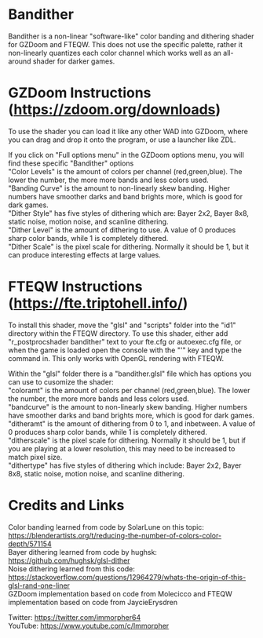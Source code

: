 # Bandither
Bandither is a non-linear "software-like" color banding and dithering shader for GZDoom and FTEQW. This does not use the specific palette, rather it non-linearly quantizes each color channel which works well as an all-around shader for darker games.

# GZDoom Instructions (https://zdoom.org/downloads)
To use the shader you can load it like any other WAD into GZDoom, where you can drag and drop it onto the program, or use a launcher like ZDL.  
  
If you click on "Full options menu" in the GZDoom options menu, you will find these specific "Bandither" options  
"Color Levels" is the amount of colors per channel (red,green,blue). The lower the number, the more more bands and less colors used.  
"Banding Curve" is the amount to non-linearly skew banding. Higher numbers have smoother darks and band brights more, which is good for dark games.  
"Dither Style" has five styles of dithering which are: Bayer 2x2, Bayer 8x8, static noise, motion noise, and scanline dithering.  
"Dither Level" is the amount of dithering to use. A value of 0 produces sharp color bands, while 1 is completely dithered.  
"Dither Scale" is the pixel scale for dithering. Normally it should be 1, but it can produce interesting effects at large values.  

# FTEQW Instructions (https://fte.triptohell.info/)
To install this shader, move the "glsl" and "scripts" folder into the "id1" directory within the FTEQW directory. To use this shader, either add "r_postprocshader bandither" text to your fte.cfg or autoexec.cfg file, or when the game is loaded open the console with the "'" key and type the command in. This only works with OpenGL rendering with FTEQW.  
  
Within the "glsl" folder there is a "bandither.glsl" file which has options you can use to cusomize the shader:  
"coloramt" is the amount of colors per channel (red,green,blue). The lower the number, the more more bands and less colors used.  
"bandcurve" is the amount to non-linearly skew banding. Higher numbers have smoother darks and band brights more, which is good for dark games.  
"ditheramt" is the amount of dithering from 0 to 1, and inbetween. A value of 0 produces sharp color bands, while 1 is completely dithered.  
"ditherscale" is the pixel scale for dithering. Normally it should be 1, but if you are playing at a lower resolution, this may need to be increased to match pixel size.  
"dithertype" has five styles of dithering which include: Bayer 2x2, Bayer 8x8, static noise, motion noise, and scanline dithering.  

# Credits and Links  
Color banding learned from code by SolarLune on this topic: https://blenderartists.org/t/reducing-the-number-of-colors-color-depth/571154  
Bayer dithering learned from code by hughsk: https://github.com/hughsk/glsl-dither  
Noise dithering learned from this code: https://stackoverflow.com/questions/12964279/whats-the-origin-of-this-glsl-rand-one-liner  
GZDoom implementation based on code from Molecicco and FTEQW implementation based on code from JaycieErysdren  
  
Twitter: https://twitter.com/immorpher64  
YouTube: https://www.youtube.com/c/Immorpher  
